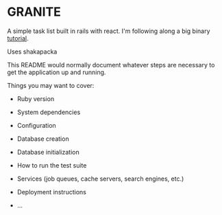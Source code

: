 # GRANITE

A simple task list built in rails with react. I'm following along a big binary [tutorial](https://courses.bigbinaryacademy.com/learn-rubyonrails/). 

Uses shakapacka

This README would normally document whatever steps are necessary to get the
application up and running.

Things you may want to cover:

* Ruby version

* System dependencies

* Configuration

* Database creation

* Database initialization

* How to run the test suite

* Services (job queues, cache servers, search engines, etc.)

* Deployment instructions

* ...

